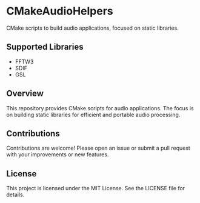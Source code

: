 # CMakeAudioHelpers

CMake scripts to build audio applications, focused on static libraries.

## Supported Libraries

* FFTW3
* SDIF
* GSL

## Overview

This repository provides CMake scripts for audio applications. The focus is on building static libraries for efficient and portable audio processing.

## Contributions

Contributions are welcome! Please open an issue or submit a pull request with your improvements or new features.

## License
This project is licensed under the MIT License. See the LICENSE file for details.

